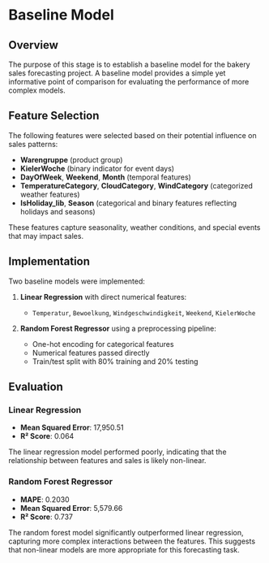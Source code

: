 # Baseline Model

## Overview

The purpose of this stage is to establish a baseline model for the bakery sales forecasting project. A baseline model provides a simple yet informative point of comparison for evaluating the performance of more complex models.

## Feature Selection

The following features were selected based on their potential influence on sales patterns:

- **Warengruppe** (product group)  
- **KielerWoche** (binary indicator for event days)  
- **DayOfWeek**, **Weekend**, **Month** (temporal features)  
- **TemperatureCategory**, **CloudCategory**, **WindCategory** (categorized weather features)  
- **IsHoliday_lib**, **Season** (categorical and binary features reflecting holidays and seasons)

These features capture seasonality, weather conditions, and special events that may impact sales.

## Implementation

Two baseline models were implemented:

1. **Linear Regression** with direct numerical features:  
   - `Temperatur`, `Bewoelkung`, `Windgeschwindigkeit`, `Weekend`, `KielerWoche`

2. **Random Forest Regressor** using a preprocessing pipeline:  
   - One-hot encoding for categorical features  
   - Numerical features passed directly  
   - Train/test split with 80% training and 20% testing

## Evaluation

### Linear Regression

- **Mean Squared Error**: 17,950.51  
- **R² Score**: 0.064  

The linear regression model performed poorly, indicating that the relationship between features and sales is likely non-linear.

### Random Forest Regressor

- **MAPE**: 0.2030  
- **Mean Squared Error**: 5,579.66  
- **R² Score**: 0.737  

The random forest model significantly outperformed linear regression, capturing more complex interactions between the features. This suggests that non-linear models are more appropriate for this forecasting task.
